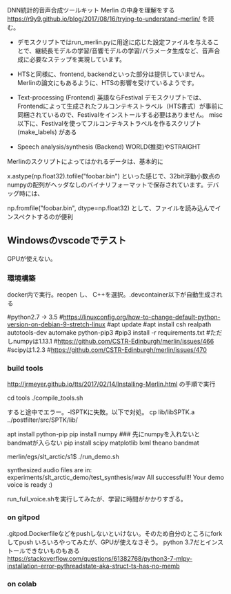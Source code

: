 DNN統計的音声合成ツールキット Merlin の中身を理解をする
https://r9y9.github.io/blog/2017/08/16/trying-to-understand-merlin/
を読む。

* デモスクリプトではrun_merlin.pyに用途に応じた設定ファイルを与えることで、継続長モデルの学習/音響モデルの学習/パラメータ生成など、音声合成に必要なステップを実現しています。

* HTSと同様に、frontend, backendといった部分は提供していません。Merlinの論文にもあるように、HTSの影響を受けているようです。
* Text-processing (Frontend) 英語ならFestival
デモスクリプトでは、Frontendによって生成されたフルコンテキストラベル（HTS書式）が事前に同梱されているので、Festivalをインストールする必要はありません。 
 misc以下に、Festivalを使ってフルコンテキストラベルを作るスクリプト (make_labels) がある
* Speech analysis/synthesis (Backend) WORLD(推奨)やSTRAIGHT

Merlinのスクリプトによってはかれるデータは、基本的に

x.astype(np.float32).tofile("foobar.bin")
といった感じで、32bit浮動小数点のnumpyの配列がヘッダなしのバイナリフォーマットで保存されています。デバッグ時には、

np.fromfile("foobar.bin", dtype=np.float32)
として、ファイルを読み込んでインスペクトするのが便利



## Windowsのvscodeでテスト
GPUが使えない。

### 環境構築
docker内で実行。reopen し、 C++を選択。.devcontainer以下が自動生成される

#python2.7 -> 3.5
#https://linuxconfig.org/how-to-change-default-python-version-on-debian-9-stretch-linux
#apt update
#apt install csh realpath autotools-dev automake python-pip3
#pip3 install -r requirements.txt
#ただしnumpyは1.13.1 
#https://github.com/CSTR-Edinburgh/merlin/issues/466
#scipyは1.2.3
#https://github.com/CSTR-Edinburgh/merlin/issues/470

### build tools

http://jrmeyer.github.io/tts/2017/02/14/Installing-Merlin.html
の手順で実行

cd tools
./compile_tools.sh

すると途中でエラー。-lSPTKに失敗。以下で対処。
cp lib/libSPTK.a ../postfilter/src/SPTK/lib/


apt install python-pip
pip install numpy  ### 先にnumpyを入れないとbandmatが入らない
pip install scipy matplotlib lxml theano bandmat

merlin/egs/slt_arctic/s1$ ./run_demo.sh


synthesized audio files are in: experiments/slt_arctic_demo/test_synthesis/wav
All successfull!! Your demo voice is ready :)

run_full_voice.shを実行してみたが、学習に時間がかかりすぎる。


### on gitpod

.gitpod.Dockerfileなどをpushしないといけない。そのため自分のところにforkしてpush
いろいろやってみたが、GPUが使えなさそう。
python 3.7だとインストールできないものもある
https://stackoverflow.com/questions/61382768/python3-7-mlpy-installation-error-pythreadstate-aka-struct-ts-has-no-memb

### on colab


